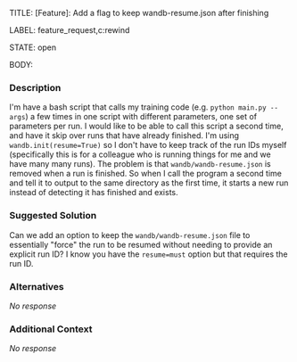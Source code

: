 TITLE:
[Feature]: Add a flag to keep wandb-resume.json after finishing

LABEL:
feature_request,c:rewind

STATE:
open

BODY:
### Description

I'm have a bash script that calls my training code (e.g. `python main.py --args`) a few times in one script with different parameters, one set of parameters per run. I would like to be able to call this script a second time, and have it skip over runs that have already finished. I'm using `wandb.init(resume=True)` so I don't have to keep track of the run IDs myself (specifically this is for a colleague who is running things for me and we have many many runs). The problem is that `wandb/wandb-resume.json` is removed when a run is finished. So when I call the program a second time and tell it to output to the same directory as the first time, it starts a new run instead of detecting it has finished and exists.

### Suggested Solution

Can we add an option to keep the `wandb/wandb-resume.json` file to essentially "force" the run to be resumed without needing to provide an explicit run ID? I know you have the `resume=must` option but that requires the run ID.

### Alternatives

_No response_

### Additional Context

_No response_

